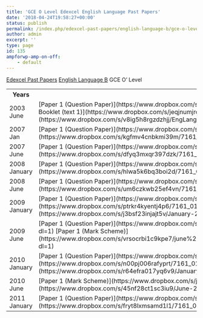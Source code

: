 ```yaml
---
title: 'GCE O Level Edexcel English Language Past Papers'
date: '2018-04-24T19:58:27+00:00'
status: publish
permalink: /index.php/edexcel-past-papers/english-language-b/gce-o-level
author: admin
excerpt: ''
type: page
id: 135
ampforwp-amp-on-off:
    - default
---
```

[Edexcel Past Papers](/index.php/edexcel-past-papers/)  [English Language B](/index.php/edexcel-past-papers/english-language-b/)  GCE O’ Level

<table class="table" style="width:100%"><tbody><tr><th>Years</th><th>Download</th></tr><tr><td>2003 June</td><td>[Paper 1 (Question Paper)](https://www.dropbox.com/s/4rhz250y3mw6dbt/EngLanguage7171_May03_pastpaper.pdf?dl=1)  
[Extract Booklet (text 1)](https://www.dropbox.com/s/jeqjnumjrqeqowm/EngLanguage7171_May03_text1.pdf?dl=1)  
[Extract Booklet (text 2)](https://www.dropbox.com/s/v8ig5h8rgzdzhjj/EngLanguage7171_May03_text2.pdf?dl=1)</td></tr><tr><td>2007 Jan</td><td>[Paper 1 (Question Paper)](https://www.dropbox.com/s/tun6c7xno1dnpd6/7161_01_que_20070110.pdf?dl=1)  
[Paper 1 (Mark Scheme)](https://www.dropbox.com/s/kgfmv4cnbkmi39m/7161_GCE_O_Level_English_Language_msc_20070803%5B1%5D.pdf?dl=1)</td></tr><tr><td>2007 June</td><td>[Paper 1 (Question Paper)](https://www.dropbox.com/s/umarxanyk2vhdvh/7161_01_que_20070508.pdf?dl=1)  
[Paper 1 (Mark Scheme)](https://www.dropbox.com/s/dfyq3mxqr397dzk/7161_01_rms_20070822.pdf?dl=1)</td></tr><tr><td>2008 January</td><td>[Paper 1 (Question Paper)](https://www.dropbox.com/s/9420nfute56yxfp/7161_01_que_20080109.pdf?dl=1)  
[Paper 1 (Mark Scheme)](https://www.dropbox.com/s/hlwa5k6bq3boi2d/7161_01_rms_20080306.pdf?dl=1)</td></tr><tr><td>2008 June</td><td>[Paper 1 (Question Paper)](https://www.dropbox.com/s/hkajwx8sxvcz1qc/7161-EnglishLanguage.pdf?dl=1)  
[Paper 1 (Mark Scheme)](https://www.dropbox.com/s/um6czkwb25ef4vn/7161_01_O_Level_English_Language_msc_20080807.pdf?dl=1)</td></tr><tr><td>2009 January</td><td>[Paper 1 (Question Paper)](https://www.dropbox.com/s/eapwzsyj5usfab4/2009%20Jan.pdf?dl=1)  
[Paper 1 (Mark Scheme)](https://www.dropbox.com/s/ptrkr4kyentj4p6/7161_01_rms_20090312.pdf?dl=1)  
[Extracts Booklet](https://www.dropbox.com/s/j3bsf23injajt5v/January-2009-7161-insert.pdf?dl=1)</td></tr><tr><td>2009 June</td><td>[Paper 1 (Question Paper)](https://www.dropbox.com/s/9hzgxmjz6js4ilx/June%202009%20p%201%207161_01_que_20090508.pdf?dl=1)  
[Paper 1 (Mark Scheme)](https://www.dropbox.com/s/vrsocrbi1c9kpe7/june%202009%20p%201%207161_01_OLevel_English%20Lang_msc_NO%20CODE.pdf?dl=1)</td></tr><tr><td>2010 January</td><td>[Paper 1 (Question Paper)](https://www.dropbox.com/s/5xe739p8k2z9bdf/7161_01_que_20100108.pdf?dl=1)  
[Paper 1 (Mark Scheme)](https://www.dropbox.com/s/n00pj006rafyprt/7161_01_msc_20100218.pdf?dl=1)  
[Extracts Booklet](https://www.dropbox.com/s/r64efra017yq6v9/January-2010-7161-insert.pdf?dl=1)</td></tr><tr><td>2010 June</td><td>[Paper 1 (Mark Scheme)](https://www.dropbox.com/s/jxxha1wduh7s371/7161_01_msc_20100716.pdf?dl=1)  
[Extracts Booklet](https://www.dropbox.com/s/45nf28ct1sc3iu9/June-2010-7161-insert.pdf?dl=1)</td></tr><tr><td>2011 January</td><td>[Paper 1 (Question Paper)](https://www.dropbox.com/s/seo1u0cydz4qwu8/7161_01_que_20110107.pdf?dl=1)  
[Paper 1 (Mark Scheme)](https://www.dropbox.com/s/fryt8lxmsamd1l1/7161_01_rms_20110309.pdf?dl=1)</td></tr></tbody></table>